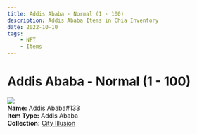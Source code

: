 ```yaml
---
title: Addis Ababa - Normal (1 - 100)
description: Addis Ababa Items in Chia Inventory
date: 2022-10-10
tags:
    - NFT
    - Items
---
```


# Addis Ababa - Normal (1 - 100)
<div class="item_thumbnail">
<img loading="lazy" src="https://uqcdvoh6oljd6joj34qftxtkdb25oqynzhhaxq3iabwf545a.arweave.net/pAQ6_uP5y0j8l-yd8gWd5qGHXXQw3Jz-gvDaABsXvOg"><br/>
<div><strong>Name:</strong> Addis Ababa#133</div>
<div><strong>Item Type:</strong> Addis Ababa</div>
<div><strong>Collection:</strong> <a href="https://www.spacescan.io/xch/nft/collection/col1lend2dcn558km4wcwta4xnkfv3xpcmlp9kyt0m909emvfxechlyqdl5ndg">City Illusion</a></div>
</div>

